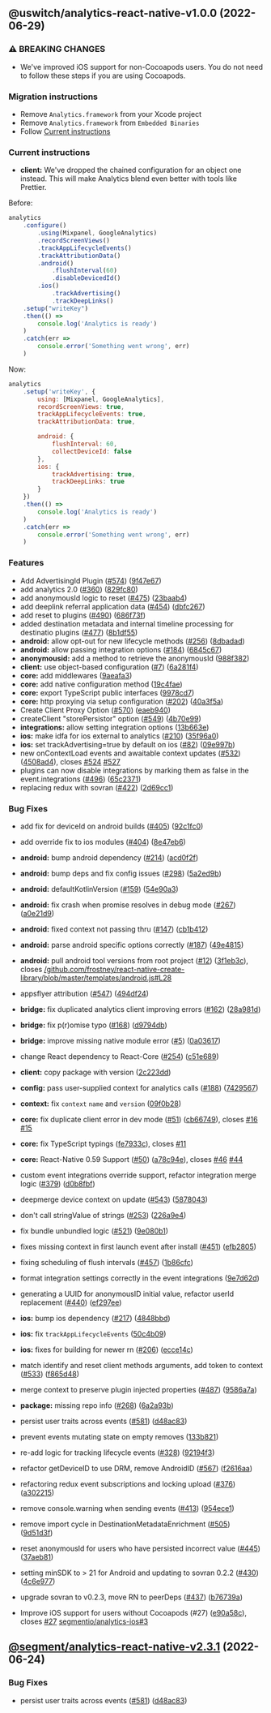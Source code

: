 ## @uswitch/analytics-react-native-v1.0.0 (2022-06-29)


### ⚠ BREAKING CHANGES

* We've improved iOS support for non-Cocoapods users. You do not need to follow these steps if you are using Cocoapods.

### Migration instructions

- Remove `Analytics.framework` from your Xcode project
- Remove `Analytics.framework` from `Embedded Binaries`
- Follow [Current instructions](#current-instructions)

### Current instructions
* **client:** We've dropped the chained configuration for an object one instead. This will make Analytics blend even better with tools like Prettier.

Before:
```js
analytics
    .configure()
        .using(Mixpanel, GoogleAnalytics)
        .recordScreenViews()
        .trackAppLifecycleEvents()
        .trackAttributionData()
        .android()
            .flushInterval(60)
            .disableDevicedId()
        .ios()
            .trackAdvertising()
            .trackDeepLinks()
    .setup("writeKey")
    .then(() =>
        console.log('Analytics is ready')
    )
    .catch(err =>
        console.error('Something went wrong', err)
    )
```

Now:
```js
analytics
    .setup('writeKey', {
        using: [Mixpanel, GoogleAnalytics],
        recordScreenViews: true,
        trackAppLifecycleEvents: true,
        trackAttributionData: true,

        android: {
            flushInterval: 60,
            collectDeviceId: false
        },
        ios: {
            trackAdvertising: true,
            trackDeepLinks: true
        }
    })
    .then(() =>
        console.log('Analytics is ready')
    )
    .catch(err =>
        console.error('Something went wrong', err)
    )
```

### Features

* Add AdvertisingId Plugin ([#574](https://github.com/uswitch/analytics-react-native/issues/574)) ([9f47e67](https://github.com/uswitch/analytics-react-native/commit/9f47e67906c658519e13c022a19c3f4640622ad6))
* add analytics 2.0 ([#360](https://github.com/uswitch/analytics-react-native/issues/360)) ([829fc80](https://github.com/uswitch/analytics-react-native/commit/829fc80bc8c4f59fa99dadd25083efa422d577f0))
* add anonymousId logic to reset ([#475](https://github.com/uswitch/analytics-react-native/issues/475)) ([23baab4](https://github.com/uswitch/analytics-react-native/commit/23baab4ebd8c142d5837ac003874a9dc40f34b69))
* add deeplink referral application data ([#454](https://github.com/uswitch/analytics-react-native/issues/454)) ([dbfc267](https://github.com/uswitch/analytics-react-native/commit/dbfc2673d08e10de2f1a773e5572b5aae0536218))
* add reset to plugins ([#490](https://github.com/uswitch/analytics-react-native/issues/490)) ([686f73f](https://github.com/uswitch/analytics-react-native/commit/686f73fa708ff9fa12ca1e6e263cb597ab278de3))
* added destination metadata and internal timeline processing for destinatio plugins ([#477](https://github.com/uswitch/analytics-react-native/issues/477)) ([8b1df55](https://github.com/uswitch/analytics-react-native/commit/8b1df559ff7b605ec0e582dae8bf41bb41f51539))
* **android:** allow opt-out for new lifecycle methods ([#256](https://github.com/uswitch/analytics-react-native/issues/256)) ([8dbadad](https://github.com/uswitch/analytics-react-native/commit/8dbadad955199bf58e2490c110101a71696b20e9))
* **android:** allow passing integration options ([#184](https://github.com/uswitch/analytics-react-native/issues/184)) ([6845c67](https://github.com/uswitch/analytics-react-native/commit/6845c6742ea16c635aa142f2e43a5af22b66d925))
* **anonymousid:** add a method to retrieve the anonymousId ([988f382](https://github.com/uswitch/analytics-react-native/commit/988f38255663a4abea02e919cefe66fe13a2adee))
* **client:** use object-based configuration ([#7](https://github.com/uswitch/analytics-react-native/issues/7)) ([6a281f4](https://github.com/uswitch/analytics-react-native/commit/6a281f4abd6b7e2f8af05c1fa8353da61511be0b))
* **core:** add middlewares ([9aeafa3](https://github.com/uswitch/analytics-react-native/commit/9aeafa3abd4011628495d054e0cc56f8b802d4ef))
* **core:** add native configuration method ([19c4fae](https://github.com/uswitch/analytics-react-native/commit/19c4fae4ac5f8d8168c44183a626273d9254797a))
* **core:** export TypeScript public interfaces ([9978cd7](https://github.com/uswitch/analytics-react-native/commit/9978cd734e84a1daa6b37a795a86f7b79efc2e42))
* **core:** http proxying via setup configuration ([#202](https://github.com/uswitch/analytics-react-native/issues/202)) ([40a3f5a](https://github.com/uswitch/analytics-react-native/commit/40a3f5a81516a5fb025c743a9ce0c502050463d4))
* Create Client Proxy Option ([#570](https://github.com/uswitch/analytics-react-native/issues/570)) ([eaeb940](https://github.com/uswitch/analytics-react-native/commit/eaeb9400b6da77dfe7d2a19b918b2d6506697f2d))
* createClient "storePersistor" option ([#549](https://github.com/uswitch/analytics-react-native/issues/549)) ([4b70e99](https://github.com/uswitch/analytics-react-native/commit/4b70e99f4b70ae82ab557956a0c4db3a2cfa748e))
* **integrations:** allow setting integration options ([13b663e](https://github.com/uswitch/analytics-react-native/commit/13b663e8a09ede92254fd5893bfb26ec5a555b14))
* **ios:** make idfa for ios external to analytics ([#210](https://github.com/uswitch/analytics-react-native/issues/210)) ([35f96a0](https://github.com/uswitch/analytics-react-native/commit/35f96a059b566ee786a70317a03d74d549b1ced3))
* **ios:** set trackAdvertising=true by default on ios ([#82](https://github.com/uswitch/analytics-react-native/issues/82)) ([09e997b](https://github.com/uswitch/analytics-react-native/commit/09e997b22504edfa607eff308e22d5af8fe1f42e))
* new onContextLoad events and awaitable context updates ([#532](https://github.com/uswitch/analytics-react-native/issues/532)) ([4508ad4](https://github.com/uswitch/analytics-react-native/commit/4508ad48269885e6237a3a5da155891e2c2eae48)), closes [#524](https://github.com/uswitch/analytics-react-native/issues/524) [#527](https://github.com/uswitch/analytics-react-native/issues/527)
* plugins can now disable integrations by marking them as false in the event.integrations ([#496](https://github.com/uswitch/analytics-react-native/issues/496)) ([65c2371](https://github.com/uswitch/analytics-react-native/commit/65c237158cef2947dbfeec3a38a286cce8bdfb8a))
* replacing redux with sovran ([#422](https://github.com/uswitch/analytics-react-native/issues/422)) ([2d69cc1](https://github.com/uswitch/analytics-react-native/commit/2d69cc10919b937e11f95c458b40a26fc3fbb832))


### Bug Fixes

* add fix for deviceId on android builds ([#405](https://github.com/uswitch/analytics-react-native/issues/405)) ([92c1fc0](https://github.com/uswitch/analytics-react-native/commit/92c1fc08d6f52b70d6b66e6088468f2cd47b6da4))
* add override fix to ios modules ([#404](https://github.com/uswitch/analytics-react-native/issues/404)) ([8e47eb6](https://github.com/uswitch/analytics-react-native/commit/8e47eb680cfa93f99900f33b443301d5208b0218))
* **android:** bump android dependency ([#214](https://github.com/uswitch/analytics-react-native/issues/214)) ([acd0f2f](https://github.com/uswitch/analytics-react-native/commit/acd0f2f0dde6ac60a00a6cd593920782a40bc092))
* **android:** bump deps and fix config issues ([#298](https://github.com/uswitch/analytics-react-native/issues/298)) ([5a2ed9b](https://github.com/uswitch/analytics-react-native/commit/5a2ed9bb8b62b89c4ce557b76c7b98a91b309e27))
* **android:** defaultKotlinVersion ([#159](https://github.com/uswitch/analytics-react-native/issues/159)) ([54e90a3](https://github.com/uswitch/analytics-react-native/commit/54e90a3ddfffbccfe5cce675d7fca691ad8359ec))
* **android:** fix crash when promise resolves in debug mode ([#267](https://github.com/uswitch/analytics-react-native/issues/267)) ([a0e21d9](https://github.com/uswitch/analytics-react-native/commit/a0e21d963e8d7e7e1cf1c9adc3f6b3530ce0b7c4))
* **android:** fixed context not passing thru ([#147](https://github.com/uswitch/analytics-react-native/issues/147)) ([cb1b412](https://github.com/uswitch/analytics-react-native/commit/cb1b412d318b6278f2092e14d74d252a125ddaae))
* **android:** parse android specific options correctly ([#187](https://github.com/uswitch/analytics-react-native/issues/187)) ([49e4815](https://github.com/uswitch/analytics-react-native/commit/49e4815ebb320ca0828a81505973593cca0791f5))
* **android:** pull android tool versions from root project ([#12](https://github.com/uswitch/analytics-react-native/issues/12)) ([3f1eb3c](https://github.com/uswitch/analytics-react-native/commit/3f1eb3c17b913a42a0305c891db49204707a095c)), closes [/github.com/frostney/react-native-create-library/blob/master/templates/android.js#L28](https://github.com/uswitch//github.com/frostney/react-native-create-library/blob/master/templates/android.js/issues/L28)
* appsflyer attribution ([#547](https://github.com/uswitch/analytics-react-native/issues/547)) ([494df24](https://github.com/uswitch/analytics-react-native/commit/494df24dc57371374dcc7bfffb6a50accf8e16e7))
* **bridge:** fix duplicated analytics client improving errors ([#162](https://github.com/uswitch/analytics-react-native/issues/162)) ([28a981d](https://github.com/uswitch/analytics-react-native/commit/28a981dba2416461ba617ab16e40c4b1eece694d))
* **bridge:** fix p(r)omise typo ([#168](https://github.com/uswitch/analytics-react-native/issues/168)) ([d9794db](https://github.com/uswitch/analytics-react-native/commit/d9794dbb48787007cd52952606a5af2adb32c823))
* **bridge:** improve missing native module error ([#5](https://github.com/uswitch/analytics-react-native/issues/5)) ([0a03617](https://github.com/uswitch/analytics-react-native/commit/0a03617440e9f64f93a9632aa2da0de8bf4bf5b3))
* change React dependency to React-Core ([#254](https://github.com/uswitch/analytics-react-native/issues/254)) ([c51e689](https://github.com/uswitch/analytics-react-native/commit/c51e6895082dfe2b7b0789cf4d3825e2d477a8c5))
* **client:** copy package with version ([2c223dd](https://github.com/uswitch/analytics-react-native/commit/2c223dd5cde5dccf751dbbfba53c4ecfd593b57b))
* **config:** pass user-supplied context for analytics calls ([#188](https://github.com/uswitch/analytics-react-native/issues/188)) ([7429567](https://github.com/uswitch/analytics-react-native/commit/74295673172b8bc3665f66a7b1e981bd0b094f72))
* **context:** fix `context` `name` and `version` ([09f0b28](https://github.com/uswitch/analytics-react-native/commit/09f0b288bcd0838f9bc7afc023b932bfa1820b13))
* **core:** fix duplicate client error in dev mode ([#51](https://github.com/uswitch/analytics-react-native/issues/51)) ([cb66749](https://github.com/uswitch/analytics-react-native/commit/cb6674933539832aaca8ba1524294b2a6d3e3d86)), closes [#16](https://github.com/uswitch/analytics-react-native/issues/16) [#15](https://github.com/uswitch/analytics-react-native/issues/15)
* **core:** fix TypeScript typings ([fe7933c](https://github.com/uswitch/analytics-react-native/commit/fe7933c05c54a4337449c002779cc1f41676b1e4)), closes [#11](https://github.com/uswitch/analytics-react-native/issues/11)
* **core:** React-Native 0.59 Support ([#50](https://github.com/uswitch/analytics-react-native/issues/50)) ([a78c94e](https://github.com/uswitch/analytics-react-native/commit/a78c94ef04288575ebfe0ff28a11416bbd1a4b1e)), closes [#46](https://github.com/uswitch/analytics-react-native/issues/46) [#44](https://github.com/uswitch/analytics-react-native/issues/44)
* custom event integrations override support, refactor integration merge logic ([#379](https://github.com/uswitch/analytics-react-native/issues/379)) ([d0b8fbf](https://github.com/uswitch/analytics-react-native/commit/d0b8fbf9877aa402de678d420b68de559ab7efb1))
* deepmerge device context on update ([#543](https://github.com/uswitch/analytics-react-native/issues/543)) ([5878043](https://github.com/uswitch/analytics-react-native/commit/58780434143cbf7f6aec6f79aaddc30df62c0f40))
* don't call stringValue of strings ([#253](https://github.com/uswitch/analytics-react-native/issues/253)) ([226a9e4](https://github.com/uswitch/analytics-react-native/commit/226a9e4a5010b116d173da80ca1d335a5b7b01b9))
* fix bundle unbundled logic ([#521](https://github.com/uswitch/analytics-react-native/issues/521)) ([9e080b1](https://github.com/uswitch/analytics-react-native/commit/9e080b13d072ed7f8a9c6b6b48d37db683f97cad))
* fixes missing context in first launch event after install ([#451](https://github.com/uswitch/analytics-react-native/issues/451)) ([efb2805](https://github.com/uswitch/analytics-react-native/commit/efb2805bc45ccc9623bcac1de76b1a07c2728211))
* fixing scheduling of flush intervals ([#457](https://github.com/uswitch/analytics-react-native/issues/457)) ([1b86cfc](https://github.com/uswitch/analytics-react-native/commit/1b86cfca6e92f604408c5b58139da1038ba06733))
* format integration settings correctly in the event integrations ([9e7d62d](https://github.com/uswitch/analytics-react-native/commit/9e7d62d9ee81782a40250defd2f2abab0b33e0e8))
* generating a UUID for anonymousID initial value, refactor userId replacement ([#440](https://github.com/uswitch/analytics-react-native/issues/440)) ([ef297ee](https://github.com/uswitch/analytics-react-native/commit/ef297ee5dc6a0a394d5b14ee7f96ca05d78793e0))
* **ios:** bump ios dependency ([#217](https://github.com/uswitch/analytics-react-native/issues/217)) ([4848bbd](https://github.com/uswitch/analytics-react-native/commit/4848bbd555ab8fd8c30822c730a34e98ceb9bf8c))
* **ios:** fix `trackAppLifecycleEvents` ([50c4b09](https://github.com/uswitch/analytics-react-native/commit/50c4b094d2ecdcf5bfd45cfccde1a8dd76a84def))
* **ios:** fixes for building for newer rn ([#206](https://github.com/uswitch/analytics-react-native/issues/206)) ([ecce14c](https://github.com/uswitch/analytics-react-native/commit/ecce14c34eb598bef519611894335fc4dc094305))
* match identify and reset client methods arguments, add token to context ([#533](https://github.com/uswitch/analytics-react-native/issues/533)) ([f865d48](https://github.com/uswitch/analytics-react-native/commit/f865d480479be83e0fa2f52137928925c781d238))
* merge context to preserve plugin injected properties ([#487](https://github.com/uswitch/analytics-react-native/issues/487)) ([9586a7a](https://github.com/uswitch/analytics-react-native/commit/9586a7af84e667e32aa178a79f98569373cd2c57))
* **package:** missing repo info ([#268](https://github.com/uswitch/analytics-react-native/issues/268)) ([6a2a93b](https://github.com/uswitch/analytics-react-native/commit/6a2a93b10065834d43dca3d6809a8982a1a8bd2b))
* persist user traits across events ([#581](https://github.com/uswitch/analytics-react-native/issues/581)) ([d48ac83](https://github.com/uswitch/analytics-react-native/commit/d48ac834000a4a81524b30ec1e386f337d55adf2))
* prevent events mutating state on empty removes ([133b821](https://github.com/uswitch/analytics-react-native/commit/133b82117ce0cbd0ad2280867bda202bea35dab6))
* re-add logic for tracking lifecycle events ([#328](https://github.com/uswitch/analytics-react-native/issues/328)) ([92194f3](https://github.com/uswitch/analytics-react-native/commit/92194f388d35c1afc495c161b7b20b883c98a3dd))
* refactor getDeviceID to use DRM, remove AndroidID ([#567](https://github.com/uswitch/analytics-react-native/issues/567)) ([f2616aa](https://github.com/uswitch/analytics-react-native/commit/f2616aaf2fbfd76577368cf1dd3ab147d72f7c27))
* refactoring redux event subscriptions and locking upload ([#376](https://github.com/uswitch/analytics-react-native/issues/376)) ([a302215](https://github.com/uswitch/analytics-react-native/commit/a30221576f511d873bf8e7ae7399f79f918193f4))
* remove console.warning when sending events ([#413](https://github.com/uswitch/analytics-react-native/issues/413)) ([954ece1](https://github.com/uswitch/analytics-react-native/commit/954ece14ef6a76d98d7957e70d0038b47dcf6ea2))
* remove import cycle in DestinationMetadataEnrichment ([#505](https://github.com/uswitch/analytics-react-native/issues/505)) ([9d51d3f](https://github.com/uswitch/analytics-react-native/commit/9d51d3f2dec9afd10af0d7b4e8f0ba8ded93ef8f))
* reset anonymousId for users who have persisted incorrect value ([#445](https://github.com/uswitch/analytics-react-native/issues/445)) ([37aeb81](https://github.com/uswitch/analytics-react-native/commit/37aeb81d1bc017f511e70604a2992afca2cc17ae))
* setting minSDK to > 21 for Android and updating to sovran 0.2.2 ([#430](https://github.com/uswitch/analytics-react-native/issues/430)) ([4c6e977](https://github.com/uswitch/analytics-react-native/commit/4c6e9778ae4dbd4ef52eb583588d785556342d03))
* upgrade sovran to v0.2.3, move RN to peerDeps ([#437](https://github.com/uswitch/analytics-react-native/issues/437)) ([b76739a](https://github.com/uswitch/analytics-react-native/commit/b76739addc18fb1e4ec19e2a2a53e5ff207b7f2d))


* Improve iOS support for users without Cocoapods  (#27) ([e90a58c](https://github.com/uswitch/analytics-react-native/commit/e90a58c569854d6f2981a8545dae16ed485b4909)), closes [#27](https://github.com/uswitch/analytics-react-native/issues/27) [segmentio/analytics-ios#3](https://github.com/segmentio/analytics-ios/issues/3)

## [@segment/analytics-react-native-v2.3.1](https://github.com/segmentio/analytics-react-native/compare/@segment/analytics-react-native-v2.3.0...@segment/analytics-react-native-v2.3.1) (2022-06-24)


### Bug Fixes

* persist user traits across events ([#581](https://github.com/segmentio/analytics-react-native/issues/581)) ([d48ac83](https://github.com/segmentio/analytics-react-native/commit/d48ac834000a4a81524b30ec1e386f337d55adf2))
